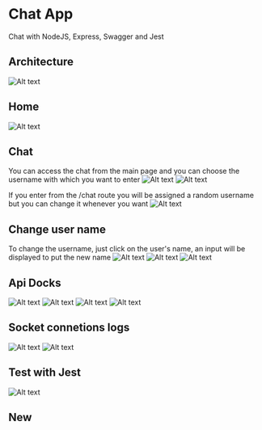 # Chat App 
Chat with NodeJS, Express, Swagger and Jest

## Architecture 
![Alt text](Img/Architecture.png)
## Home 
![Alt text](Img/1.png)

## Chat 
You can access the chat from the main page and you can choose the username with which you want to enter
![Alt text](Img/2.png)
![Alt text](Img/3.png)

If you enter from the /chat route you will be assigned a random username but you can change it whenever you want
![Alt text](Img/4.png)
## Change user name 
To change the username, just click on the user's name, an input will be displayed to put the new name
![Alt text](Img/5.png)
![Alt text](Img/6.png)
![Alt text](Img/7.png)
## Api Docks
![Alt text](Img/8.png)
![Alt text](Img/9.png)
![Alt text](Img/10.png)
![Alt text](Img/11.png)
## Socket connetions logs
![Alt text](Img/12.png)
![Alt text](Img/13.png)

## Test with Jest
![Alt text](Img/14.png)

## New
